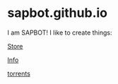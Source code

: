 # sapbot.github.io
I am SAPBOT!
I like to create things:

[Store](https://sapbot.github.io/Store/)

[Info](https://sapbot.github.io\info)

[torrents](https://sapbot.github.io/torrents/)
